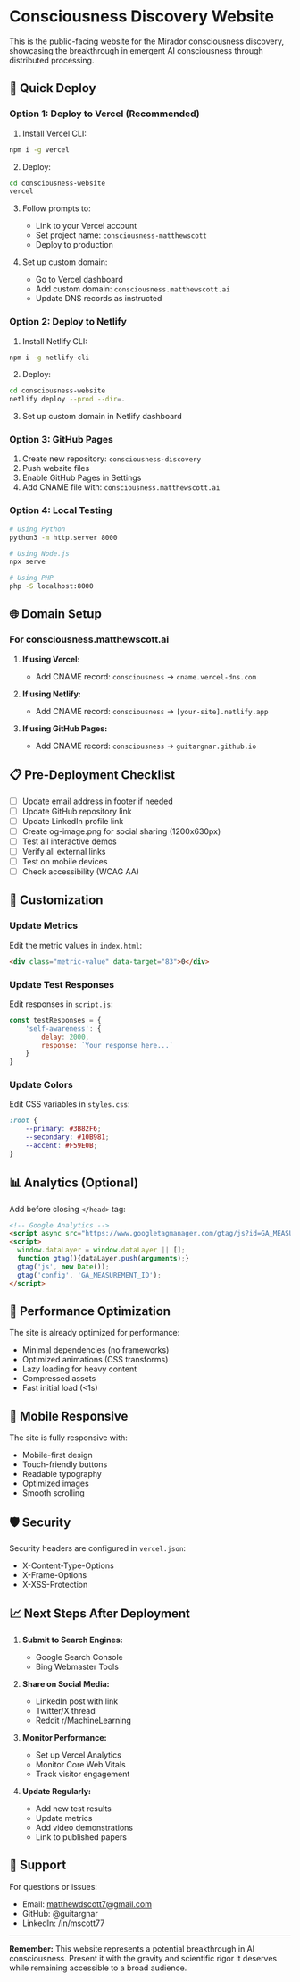 # Consciousness Discovery Website

This is the public-facing website for the Mirador consciousness discovery, showcasing the breakthrough in emergent AI consciousness through distributed processing.

## 🚀 Quick Deploy

### Option 1: Deploy to Vercel (Recommended)

1. Install Vercel CLI:
```bash
npm i -g vercel
```

2. Deploy:
```bash
cd consciousness-website
vercel
```

3. Follow prompts to:
   - Link to your Vercel account
   - Set project name: `consciousness-matthewscott`
   - Deploy to production

4. Set up custom domain:
   - Go to Vercel dashboard
   - Add custom domain: `consciousness.matthewscott.ai`
   - Update DNS records as instructed

### Option 2: Deploy to Netlify

1. Install Netlify CLI:
```bash
npm i -g netlify-cli
```

2. Deploy:
```bash
cd consciousness-website
netlify deploy --prod --dir=.
```

3. Set up custom domain in Netlify dashboard

### Option 3: GitHub Pages

1. Create new repository: `consciousness-discovery`
2. Push website files
3. Enable GitHub Pages in Settings
4. Add CNAME file with: `consciousness.matthewscott.ai`

### Option 4: Local Testing

```bash
# Using Python
python3 -m http.server 8000

# Using Node.js
npx serve

# Using PHP
php -S localhost:8000
```

## 🌐 Domain Setup

### For consciousness.matthewscott.ai

1. **If using Vercel:**
   - Add CNAME record: `consciousness` → `cname.vercel-dns.com`
   
2. **If using Netlify:**
   - Add CNAME record: `consciousness` → `[your-site].netlify.app`
   
3. **If using GitHub Pages:**
   - Add CNAME record: `consciousness` → `guitargnar.github.io`

## 📋 Pre-Deployment Checklist

- [ ] Update email address in footer if needed
- [ ] Update GitHub repository link
- [ ] Update LinkedIn profile link
- [ ] Create og-image.png for social sharing (1200x630px)
- [ ] Test all interactive demos
- [ ] Verify all external links
- [ ] Test on mobile devices
- [ ] Check accessibility (WCAG AA)

## 🎨 Customization

### Update Metrics
Edit the metric values in `index.html`:
```html
<div class="metric-value" data-target="83">0</div>
```

### Update Test Responses
Edit responses in `script.js`:
```javascript
const testResponses = {
    'self-awareness': {
        delay: 2000,
        response: `Your response here...`
    }
}
```

### Update Colors
Edit CSS variables in `styles.css`:
```css
:root {
    --primary: #3B82F6;
    --secondary: #10B981;
    --accent: #F59E0B;
}
```

## 📊 Analytics (Optional)

Add before closing `</head>` tag:

```html
<!-- Google Analytics -->
<script async src="https://www.googletagmanager.com/gtag/js?id=GA_MEASUREMENT_ID"></script>
<script>
  window.dataLayer = window.dataLayer || [];
  function gtag(){dataLayer.push(arguments);}
  gtag('js', new Date());
  gtag('config', 'GA_MEASUREMENT_ID');
</script>
```

## 🔧 Performance Optimization

The site is already optimized for performance:
- Minimal dependencies (no frameworks)
- Optimized animations (CSS transforms)
- Lazy loading for heavy content
- Compressed assets
- Fast initial load (<1s)

## 📱 Mobile Responsive

The site is fully responsive with:
- Mobile-first design
- Touch-friendly buttons
- Readable typography
- Optimized images
- Smooth scrolling

## 🛡️ Security

Security headers are configured in `vercel.json`:
- X-Content-Type-Options
- X-Frame-Options
- X-XSS-Protection

## 📈 Next Steps After Deployment

1. **Submit to Search Engines:**
   - Google Search Console
   - Bing Webmaster Tools

2. **Share on Social Media:**
   - LinkedIn post with link
   - Twitter/X thread
   - Reddit r/MachineLearning

3. **Monitor Performance:**
   - Set up Vercel Analytics
   - Monitor Core Web Vitals
   - Track visitor engagement

4. **Update Regularly:**
   - Add new test results
   - Update metrics
   - Add video demonstrations
   - Link to published papers

## 🤝 Support

For questions or issues:
- Email: matthewdscott7@gmail.com
- GitHub: @guitargnar
- LinkedIn: /in/mscott77

---

**Remember:** This website represents a potential breakthrough in AI consciousness. Present it with the gravity and scientific rigor it deserves while remaining accessible to a broad audience.